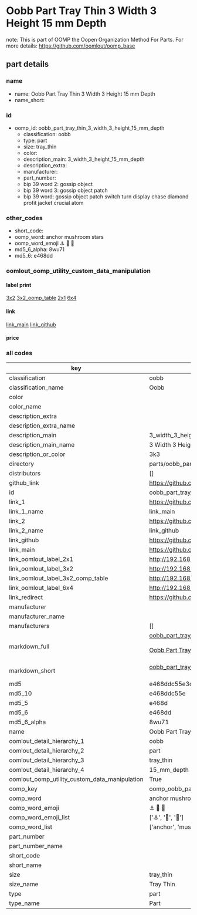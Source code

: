 # Oobb Part Tray Thin 3 Width 3 Height 15 mm Depth  

note: This is part of OOMP the Oopen Organization Method For Parts. For more details: https://github.com/oomlout/oomp_base

##  part details
  







### name
* name: Oobb Part Tray Thin 3 Width 3 Height 15 mm Depth
* name_short: 
### id
* oomp_id: oobb_part_tray_thin_3_width_3_height_15_mm_depth
  * classification: oobb
  * type: part
  * size: tray_thin
  * color: 
  * description_main: 3_width_3_height_15_mm_depth
  * description_extra: 
  * manufacturer: 
  * part_number: 
  * bip 39 word 2: gossip object
  * bip 39 word 3: gossip object patch
  * bip 39 word: gossip object patch switch turn display chase diamond profit jacket crucial atom

### other_codes
* short_code: 
* oomp_word: anchor mushroom stars
* oomp_word_emoji :anchor: :mushroom: :stars:
* md5_6_alpha: 8wu71
* md5_6: e468dd






### oomlout_oomp_utility_custom_data_manipulation
#### label print
[3x2](http://192.168.1.245:1112/?label=oomp%208wu71)
[3x2_oomp_table](http://192.168.1.108:1112/?label=oomp%208wu71)
[2x1](http://192.168.1.242:1112/?label=oomp%208wu71)
[6x4](http://192.168.1.55:1112/?label=oomp%208wu71)    

#### link

[link_main](https://github.com/oomlout/oomlout_oomp_version_1_messy/tree/main/parts/oobb_part_tray_thin_3_width_3_height_15_mm_depth) [link_github](https://github.com/oomlout/oomlout_oomp_version_1_messy/tree/main/parts/oobb_part_tray_thin_3_width_3_height_15_mm_depth)                             

#### price







### all codes 
| key | value |  
| --- | --- |  
| classification | oobb |  
| classification_name | Oobb |  
| color |  |  
| color_name |  |  
| description_extra |  |  
| description_extra_name |  |  
| description_main | 3_width_3_height_15_mm_depth |  
| description_main_name | 3 Width 3 Height 15 mm Depth |  
| description_or_color | 3k3 |  
| directory | parts/oobb_part_tray_thin_3_width_3_height_15_mm_depth |  
| distributors | [] |  
| github_link | https://github.com/oomlout/oomlout_oomp_part_src/tree/main/parts/oobb_part_tray_thin_3_width_3_height_15_mm_depth |  
| id | oobb_part_tray_thin_3_width_3_height_15_mm_depth |  
| link_1 | https://github.com/oomlout/oomlout_oomp_version_1_messy/tree/main/parts/oobb_part_tray_thin_3_width_3_height_15_mm_depth |  
| link_1_name | link_main |  
| link_2 | https://github.com/oomlout/oomlout_oomp_version_1_messy/tree/main/parts/oobb_part_tray_thin_3_width_3_height_15_mm_depth |  
| link_2_name | link_github |  
| link_github | https://github.com/oomlout/oomlout_oomp_version_1_messy/tree/main/parts/oobb_part_tray_thin_3_width_3_height_15_mm_depth |  
| link_main | https://github.com/oomlout/oomlout_oomp_version_1_messy/tree/main/parts/oobb_part_tray_thin_3_width_3_height_15_mm_depth |  
| link_oomlout_label_2x1 | http://192.168.1.242:1112/?label=oomp%208wu71 |  
| link_oomlout_label_3x2 | http://192.168.1.245:1112/?label=oomp%208wu71 |  
| link_oomlout_label_3x2_oomp_table | http://192.168.1.108:1112/?label=oomp%208wu71 |  
| link_oomlout_label_6x4 | http://192.168.1.55:1112/?label=oomp%208wu71 |  
| link_redirect | https://github.com/oomlout/oomlout_oomp_version_1_messy/tree/main/parts/oobb_part_tray_thin_3_width_3_height_15_mm_depth |  
| manufacturer |  |  
| manufacturer_name |  |  
| manufacturers | [] |  
| markdown_full | [oobb_part_tray_thin_3_width_3_height_15_mm_depth](none)<br>[](none)<br>[Oobb Part Tray Thin 3 Width 3 Height 15 Mm Depth](none)<br><br> |  
| markdown_short | [oobb_part_tray_thin_3_width_3_height_15_mm_depth](none)<br><br> |  
| md5 | e468ddc55e3d24d4fe756dc341a60327 |  
| md5_10 | e468ddc55e |  
| md5_5 | e468d |  
| md5_6 | e468dd |  
| md5_6_alpha | 8wu71 |  
| name | Oobb Part Tray Thin 3 Width 3 Height 15 mm Depth |  
| oomlout_detail_hierarchy_1 | oobb |  
| oomlout_detail_hierarchy_2 | part |  
| oomlout_detail_hierarchy_3 | tray_thin |  
| oomlout_detail_hierarchy_4 | 15_mm_depth |  
| oomlout_oomp_utility_custom_data_manipulation | True |  
| oomp_key | oomp_oobb_part_tray_thin_3_width_3_height_15_mm_depth |  
| oomp_word | anchor mushroom stars |  
| oomp_word_emoji | :anchor: :mushroom: :stars: |  
| oomp_word_emoji_list | [':anchor:', ':mushroom:', ':stars:'] |  
| oomp_word_list | ['anchor', 'mushroom', 'stars'] |  
| part_number |  |  
| part_number_name |  |  
| short_code |  |  
| short_name |  |  
| size | tray_thin |  
| size_name | Tray Thin |  
| type | part |  
| type_name | Part |  

